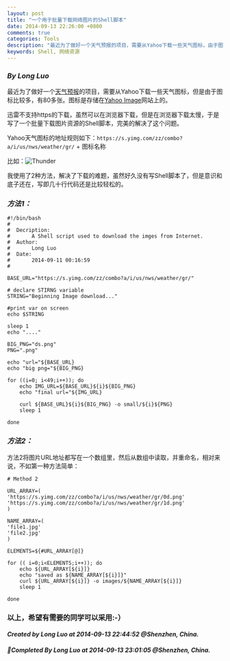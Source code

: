 ```yaml
---
layout: post
title: "一个用于批量下载网络图片的Shell脚本"
date: 2014-09-13 22:26:00 +0800
comments: true
categories: Tools
description: "最近为了做好一个天气预报的项目，需要从Yahoo下载一些天气图标，由于图标比较多，有80多张。迅雷不支持https的下载，每次在浏览器下载太慢，于是写了一个批量下载图片资源的Shell脚本，完美的解决了这个问题。"
keywords: Shell, 网络资源
---
```


### ***By Long Luo***

最近为了做好一个[天气预报](http://imlongluo.com/weather)的项目，需要从Yahoo下载一些天气图标，但是由于图标比较多，有80多张。图标是存储在[Yahoo Image](http://yimg.com)网站上的。

迅雷不支持https的下载，虽然可以在浏览器下载，但是在浏览器下载太慢，于是写了一个批量下载图片资源的Shell脚本，完美的解决了这个问题。

Yahoo天气图标的地址规则如下：`https://s.yimg.com/zz/combo?a/i/us/nws/weather/gr/` + 图标名称

比如：![Thunder](https://s.yimg.com/zz/combo?a/i/us/nws/weather/gr/0d.png "雷电天气")

<!--more-->

我使用了2种方法，解决了下载的难题，虽然好久没有写Shell脚本了，但是意识和底子还在，写即几十行代码还是比较轻松的。

### *方法1：*



	#!/bin/bash
	# 
	#  Decription: 
	#		A Shell script used to download the imges from Internet.
	#  Author:
	#       Long Luo
	#  Date:
	#       2014-09-11 00:16:59
	#

	BASE_URL="https://s.yimg.com/zz/combo?a/i/us/nws/weather/gr/"

	# declare STIRNG variable
	STRING="Beginning Image download..."

	#print var on screen 
	echo $STRING

	sleep 1
	echo "...."

	BIG_PNG="ds.png"
	PNG=".png"

	echo "url="${BASE_URL}
	echo "big png="${BIG_PNG}

	for ((i=0; i<49;i++)); do
		echo IMG_URL=${BASE_URL}${i}${BIG_PNG}
		echo "final url="${IMG_URL}

		curl ${BASE_URL}${i}${BIG_PNG} -o small/${i}${PNG}
		sleep 1

	done

### *方法2：*
方法2将图片URL地址都写在一个数组里，然后从数组中读取，并重命名，相对来说，不如第一种方法简单：


	# Method 2

	URL_ARRAY=(
	'https://s.yimg.com/zz/combo?a/i/us/nws/weather/gr/0d.png'
	'https://s.yimg.com/zz/combo?a/i/us/nws/weather/gr/1d.png'
	)

	NAME_ARRAY=(
	'file1.jpg'
	'file2.jpg'
	)

	ELEMENTS=${#URL_ARRAY[@]}

	for (( i=0;i<ELEMENTS;i++)); do
		echo ${URL_ARRAY[${i}]}
		echo "saved as ${NAME_ARRAY[${i}]}"
	 	curl ${URL_ARRAY[${i}]} -o images/${NAME_ARRAY[${i}]}
		sleep 1
		
	done

### 以上，希望有需要的同学可以采用:-）

#### *Created by Long Luo at 2014-09-13 22:44:52 @Shenzhen, China.*
#### *Completed By Long Luo at 2014-09-13 23:01:05 @Shenzhen, China.*

